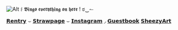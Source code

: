  ![Alt](https://images-wixmp-ed30a86b8c4ca887773594c2.wixmp.com/f/b2e56fe8-765e-4051-999d-7b7c3b97aa0d/dckn851-1ac5728e-c8a3-481c-bd17-c557bcfb0c56.gif?token=eyJ0eXAiOiJKV1QiLCJhbGciOiJIUzI1NiJ9.eyJzdWIiOiJ1cm46YXBwOjdlMGQxODg5ODIyNjQzNzNhNWYwZDQxNWVhMGQyNmUwIiwiaXNzIjoidXJuOmFwcDo3ZTBkMTg4OTgyMjY0MzczYTVmMGQ0MTVlYTBkMjZlMCIsIm9iaiI6W1t7InBhdGgiOiJcL2ZcL2IyZTU2ZmU4LTc2NWUtNDA1MS05OTlkLTdiN2MzYjk3YWEwZFwvZGNrbjg1MS0xYWM1NzI4ZS1jOGEzLTQ4MWMtYmQxNy1jNTU3YmNmYjBjNTYuZ2lmIn1dXSwiYXVkIjpbInVybjpzZXJ2aWNlOmZpbGUuZG93bmxvYWQiXX0.3LT0uNMSDnyWTfp7IcndkbCd0Aj32ujVbxpkWEcjzy4)  ⌇ 𝕭𝖎𝖓𝖌𝖔 𝖊𝖛𝖊𝖗𝖞𝖙𝖍𝖎𝖓𝖌 𝖔𝖓 𝖍𝖊𝖗𝖊 ! ಠ‿↼

[𝗥𝗲𝗻𝘁𝗿𝘆](https://rentry.co/tordbacon) ⌣ [𝗦𝘁𝗿𝗮𝘄𝗽𝗮𝗴𝗲](https://tordbacon.straw.page) ⌣ [𝗜𝗻𝘀𝘁𝗮𝗴𝗿𝗮𝗺](https://www.instagram.com/tordbacon/profilecard/?igsh=MWJ2czlpN29iN21y) ◞ [𝗚𝘂𝗲𝘀𝘁𝗯𝗼𝗼𝗸](https://tordbacon.atabook.org/)
[𝗦𝗵𝗲𝗲𝘇𝘆𝗔𝗿𝘁](https://sheezy.art/tordbacon)
